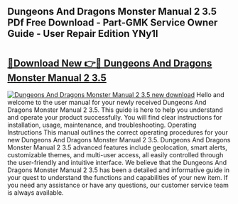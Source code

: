 ## Dungeons And Dragons Monster Manual 2 3.5 PDf Free Download - Part-GMK Service Owner Guide - User Repair Edition YNy1I

# <h2><a href="http://bc24543.oget.top/?id=Dungeons+And+Dragons+Monster+Manual+2+3.5">🔗Download New 👉🔴 Dungeons And Dragons Monster Manual 2 3.5</a></h2>

[![Dungeons And Dragons Monster Manual 2 3.5 new download](https://i.imgur.com/5g1atiW.png)](http://bc24543.oget.top/?id=Dungeons+And+Dragons+Monster+Manual+2+3.5)
Hello and welcome to the user manual for your newly received Dungeons And Dragons Monster Manual 2 3.5. This guide is here to help you understand and operate your product successfully. You will find clear instructions for installation, usage, maintenance, and troubleshooting. Operating Instructions This manual outlines the correct operating procedures for your new Dungeons And Dragons Monster Manual 2 3.5. Dungeons And Dragons Monster Manual 2 3.5 advanced features include geolocation, smart alerts, customizable themes, and multi-user access, all easily controlled through the user-friendly and intuitive interface. We believe that the Dungeons And Dragons Monster Manual 2 3.5 has been a detailed and informative guide in your quest to understand the functions and capabilities of your new item. If you need any assistance or have any questions, our customer service team is always available.
